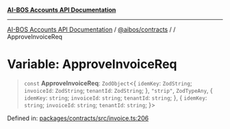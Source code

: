 [**AI-BOS Accounts API Documentation**](../../../README.md)

***

[AI-BOS Accounts API Documentation](../../../README.md) / [@aibos/contracts](../README.md) / [](../README.md) / ApproveInvoiceReq

# Variable: ApproveInvoiceReq

> `const` **ApproveInvoiceReq**: `ZodObject`\<\{ `idemKey`: `ZodString`; `invoiceId`: `ZodString`; `tenantId`: `ZodString`; \}, `"strip"`, `ZodTypeAny`, \{ `idemKey`: `string`; `invoiceId`: `string`; `tenantId`: `string`; \}, \{ `idemKey`: `string`; `invoiceId`: `string`; `tenantId`: `string`; \}\>

Defined in: [packages/contracts/src/invoice.ts:206](https://github.com/pohlai88/accounts/blob/48103fb36d28b2b9bfb33472b6de2f719773cde9/packages/contracts/src/invoice.ts#L206)
